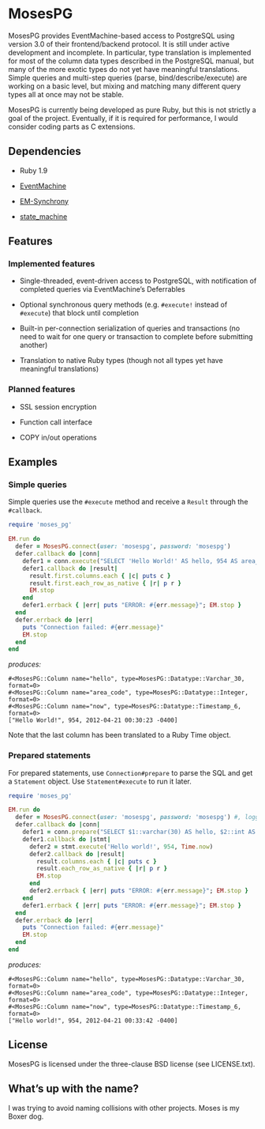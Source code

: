 # MosesPG

MosesPG provides EventMachine-based access to PostgreSQL using version 3.0 of
their frontend/backend protocol. It is still under active development and
incomplete. In particular, type translation is implemented for most of the
column data types described in the PostgreSQL manual, but many of the more
exotic types do not yet have meaningful translations. Simple queries and
multi-step queries (parse, bind/describe/execute) are working on a basic level,
but mixing and matching many different query types all at once may not be
stable.

MosesPG is currently being developed as pure Ruby, but this is not strictly a
goal of the project. Eventually, if it is required for performance, I would
consider coding parts as C extensions.

## Dependencies

* Ruby 1.9

* [EventMachine](https://github.com/eventmachine/eventmachine)

* [EM-Synchrony](https://github.com/igrigorik/em-synchrony)

* [state_machine](https://github.com/pluginaweek/state_machine)

## Features

### Implemented features

* Single-threaded, event-driven access to PostgreSQL, with notification of
  completed queries via EventMachine&rsquo;s Deferrables

* Optional synchronous query methods (e.g. `#execute!` instead of `#execute`)
  that block until completion

* Built-in per-connection serialization of queries and transactions (no need to
  wait for one query or transaction to complete before submitting another)

* Translation to native Ruby types (though not all types yet have meaningful
  translations)

### Planned features

* SSL session encryption

* Function call interface

* COPY in/out operations

## Examples

### Simple queries

Simple queries use the `#execute` method and receive a `Result` through the `#callback`.

```ruby
require 'moses_pg'

EM.run do
  defer = MosesPG.connect(user: 'mosespg', password: 'mosespg')
  defer.callback do |conn|
    defer1 = conn.execute("SELECT 'Hello World!' AS hello, 954 AS area_code, localtimestamp AS now")
    defer1.callback do |result|
      result.first.columns.each { |c| puts c }
      result.first.each_row_as_native { |r| p r }
      EM.stop
    end
    defer1.errback { |err| puts "ERROR: #{err.message}"; EM.stop }
  end
  defer.errback do |err|
    puts "Connection failed: #{err.message}"
    EM.stop
  end
end
```

_produces:_

    #<MosesPG::Column name="hello", type=MosesPG::Datatype::Varchar_30, format=0>
    #<MosesPG::Column name="area_code", type=MosesPG::Datatype::Integer, format=0>
    #<MosesPG::Column name="now", type=MosesPG::Datatype::Timestamp_6, format=0>
    ["Hello World!", 954, 2012-04-21 00:30:23 -0400]

Note that the last column has been translated to a Ruby Time object.

### Prepared statements

For prepared statements, use `Connection#prepare` to parse the SQL and get a
`Statement` object. Use `Statement#execute` to run it later.

```ruby
require 'moses_pg'

EM.run do
  defer = MosesPG.connect(user: 'mosespg', password: 'mosespg') #, logger: logger)
  defer.callback do |conn|
    defer1 = conn.prepare("SELECT $1::varchar(30) AS hello, $2::int AS area_code, $3::timestamp AS now")
    defer1.callback do |stmt|
      defer2 = stmt.execute('Hello world!', 954, Time.now)
      defer2.callback do |result|
        result.columns.each { |c| puts c }
        result.each_row_as_native { |r| p r }
        EM.stop
      end
      defer2.errback { |err| puts "ERROR: #{err.message}"; EM.stop }
    end
    defer1.errback { |err| puts "ERROR: #{err.message}"; EM.stop }
  end
  defer.errback do |err|
    puts "Connection failed: #{err.message}"
    EM.stop
  end
end
```

_produces:_

    #<MosesPG::Column name="hello", type=MosesPG::Datatype::Varchar_30, format=0>
    #<MosesPG::Column name="area_code", type=MosesPG::Datatype::Integer, format=0>
    #<MosesPG::Column name="now", type=MosesPG::Datatype::Timestamp_6, format=0>
    ["Hello world!", 954, 2012-04-21 00:33:42 -0400]

## License

MosesPG is licensed under the three-clause BSD license (see LICENSE.txt).

## What&rsquo;s up with the name?

I was trying to avoid naming collisions with other projects. Moses is my Boxer
dog.
